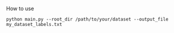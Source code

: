 How to use
```
python main.py --root_dir /path/to/your/dataset --output_file my_dataset_labels.txt
```


